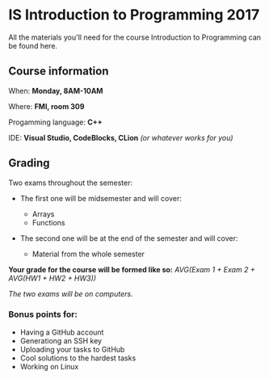 # IS Introduction to Programming 2017
All the materials you'll need for the course Introduction to Programming can be found here.

## Course information

When: **Monday, 8AM-10AM**

Where: **FMI, room 309**

Progamming language: **C++**

IDE: **Visual Studio, CodeBlocks, CLion** *(or whatever works for you)*

## Grading

Two exams throughout the semester:

* The first one will be midsemester and will cover:

  * Arrays
  * Functions

* The second one will be at the end of the semester and will cover:
  * Material from the whole semester

**Your grade for the course will be formed like so:** *AVG(Exam 1 + Exam 2 + AVG(HW1 + HW2 + HW3))*

*The two exams will be on computers.*

### Bonus points for:
* Having a GitHub account
* Generationg an SSH key
* Uploading your tasks to GitHub
* Cool solutions to the hardest tasks
* Working on Linux
